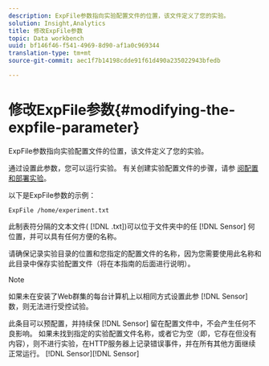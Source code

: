 ```yaml
---
description: ExpFile参数指向实验配置文件的位置，该文件定义了您的实验。
solution: Insight,Analytics
title: 修改ExpFile参数
topic: Data workbench
uuid: bf146f46-f541-4969-8d90-af1a0c969344
translation-type: tm+mt
source-git-commit: aec1f7b14198cdde91f61d490a235022943bfedb

---
```



# 修改ExpFile参数{#modifying-the-expfile-parameter}

ExpFile参数指向实验配置文件的位置，该文件定义了您的实验。

通过设置此参数，您可以运行实验。 有关创建实验配置文件的步骤，请参 [阅配置和部署实验](../../../home/c-undst-ctrld-exp/t-crt-ctrld-exp/c-cnfg-dply-exp.md#concept-50f1de0242904698937bb72b3ea1b429)。

以下是ExpFile参数的示例：

```
ExpFile /home/experiment.txt
```

此制表符分隔的文本文件( [!DNL .txt])可以位于文件夹中的任 [!DNL Sensor] 何位置，并可以具有任何方便的名称。

请确保记录实验目录的位置和您指定的配置文件的名称，因为您需要使用此名称和此目录中保存实验配置文件（将在本指南的后面进行说明）。

>[!NOTE]
>
>如果未在安装了Web群集的每台计算机上以相同方式设置此参 [!DNL Sensor] 数，则无法进行受控试验。

此条目可以预配置，并持续保 [!DNL Sensor] 留在配置文件中，不会产生任何不良影响。 如果未找到指定的实验配置文件名称，或者它为空（即，它存在但没有内容），则不进行实验，在HTTP服务器上记录错误事件，并在所有其他方面继续正常运行。 [!DNL Sensor][!DNL Sensor]
